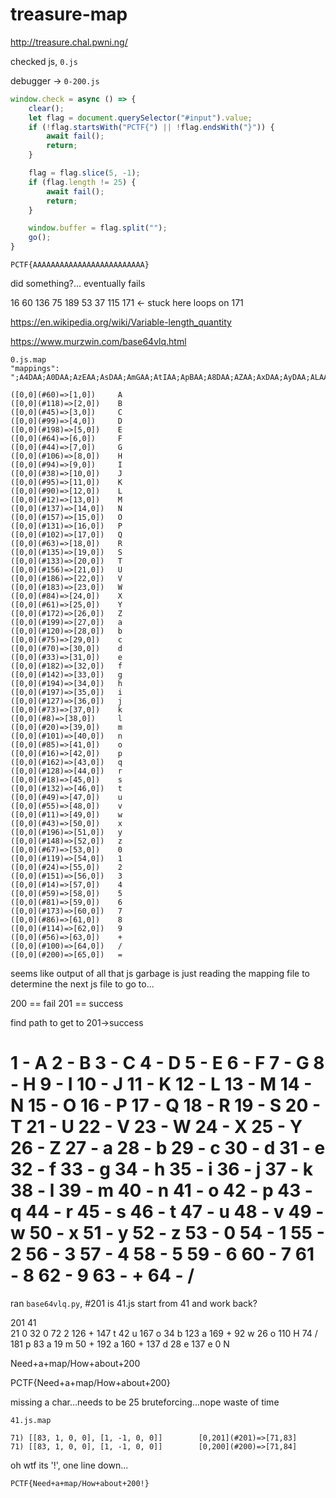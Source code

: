# treasure-map

http://treasure.chal.pwni.ng/

checked js, `0.js`

debugger -> `0-200.js`

```js
window.check = async () => {
    clear();
    let flag = document.querySelector("#input").value;
    if (!flag.startsWith("PCTF{") || !flag.endsWith("}")) {
        await fail();
        return;
    }

    flag = flag.slice(5, -1);
    if (flag.length != 25) {
        await fail();
        return;
    }

    window.buffer = flag.split("");
    go();
}
```

`PCTF{AAAAAAAAAAAAAAAAAAAAAAAAA}`

did something?... eventually fails

16
60
136
75
189
53
37
115
171 <- stuck here loops on 171


https://en.wikipedia.org/wiki/Variable-length_quantity

https://www.murzwin.com/base64vlq.html

```
0.js.map
"mappings": ";A4DAA;A0DAA;AzEAA;AsDAA;AmGAA;AtIAA;ApBAA;A8DAA;AZAA;AxDAA;AyDAA;ALAA;A9EAA;A6HAA;AoBAA;A1BAA;A7BAA;AvCAA;AwEAA;AFAA;AuBAA;A8BAA;AHAA;AnGAA;AvBAA;A+GAA;A2BAA;A/EAA;A7CAA;ALAA;ArCAA;AqJAA;AxCAA;AoDAA;AGAA;AtEAA;AtDAA;AjEAA;AYAA;AiFAA;AhBAA;ArEAA;AkJAA;AlCAA;A9GAA;AkHAA;AnFAA;AMAA;A5CAA;AgCAA;AyJAA;AhDAA;AjFAA;AoDAA;A/FAA;A+HAA;AzIAA;A6CAA;AsBAA;A4FAA;AvFAA;A4BAA;A1DAA;A4CAA;AoGAA"

([0,0](#60)=>[1,0])     A
([0,0](#118)=>[2,0])    B
([0,0](#45)=>[3,0])     C
([0,0](#99)=>[4,0])     D
([0,0](#198)=>[5,0])    E
([0,0](#64)=>[6,0])     F
([0,0](#44)=>[7,0])     G
([0,0](#106)=>[8,0])    H
([0,0](#94)=>[9,0])     I
([0,0](#38)=>[10,0])    J
([0,0](#95)=>[11,0])    K
([0,0](#90)=>[12,0])    L
([0,0](#12)=>[13,0])    M
([0,0](#137)=>[14,0])   N
([0,0](#157)=>[15,0])   O
([0,0](#131)=>[16,0])   P
([0,0](#102)=>[17,0])   Q
([0,0](#63)=>[18,0])    R
([0,0](#135)=>[19,0])   S 
([0,0](#133)=>[20,0])   T
([0,0](#156)=>[21,0])   U
([0,0](#186)=>[22,0])   V
([0,0](#183)=>[23,0])   W
([0,0](#84)=>[24,0])    X
([0,0](#61)=>[25,0])    Y
([0,0](#172)=>[26,0])   Z
([0,0](#199)=>[27,0])   a
([0,0](#120)=>[28,0])   b
([0,0](#75)=>[29,0])    c
([0,0](#70)=>[30,0])    d
([0,0](#33)=>[31,0])    e
([0,0](#182)=>[32,0])   f
([0,0](#142)=>[33,0])   g
([0,0](#194)=>[34,0])   h
([0,0](#197)=>[35,0])   i
([0,0](#127)=>[36,0])   j
([0,0](#73)=>[37,0])    k
([0,0](#8)=>[38,0])     l
([0,0](#20)=>[39,0])    m
([0,0](#101)=>[40,0])   n
([0,0](#85)=>[41,0])    o
([0,0](#16)=>[42,0])    p
([0,0](#162)=>[43,0])   q
([0,0](#128)=>[44,0])   r
([0,0](#18)=>[45,0])    s
([0,0](#132)=>[46,0])   t
([0,0](#49)=>[47,0])    u
([0,0](#55)=>[48,0])    v
([0,0](#11)=>[49,0])    w
([0,0](#43)=>[50,0])    x
([0,0](#196)=>[51,0])   y
([0,0](#148)=>[52,0])   z
([0,0](#67)=>[53,0])    0
([0,0](#119)=>[54,0])   1
([0,0](#24)=>[55,0])    2
([0,0](#151)=>[56,0])   3
([0,0](#14)=>[57,0])    4
([0,0](#59)=>[58,0])    5
([0,0](#81)=>[59,0])    6
([0,0](#173)=>[60,0])   7
([0,0](#86)=>[61,0])    8
([0,0](#114)=>[62,0])   9
([0,0](#56)=>[63,0])    +
([0,0](#100)=>[64,0])   /
([0,0](#200)=>[65,0])   =
```

seems like output of all that js garbage is just reading the mapping file to determine the next js file to go to...

200 == fail
201 == success

find path to get to 201->success

1  - A
2  - B
3  - C
4  - D
5  - E
6  - F
7  - G
8  - H
9  - I
10 - J
11 - K
12 - L
13 - M
14 - N
15 - O
16 - P
17 - Q
18 - R
19 - S
20 - T
21 - U
22 - V
23 - W
24 - X
25 - Y
26 - Z
27 - a
28 - b
29 - c
30 - d
31 - e
32 - f
33 - g
34 - h
35 - i
36 - j
37 - k
38 - l
39 - m
40 - n
41 - o
42 - p
43 - q
44 - r
45 - s
46 - t
47 - u
48 - v
49 - w
50 - x
51 - y
52 - z
53 - 0
54 - 1
55 - 2
56 - 3
57 - 4
58 - 5
59 - 6
60 - 7
61 - 8
62 - 9
63 - +
64 - /
=

ran `base64vlq.py`, #201 is 41.js
start from 41 and work back?

201
41     
21     0
32     0
72     2
126    +
147    t
42     u
167    o
34     b
123    a
169    +
92     w
26     o
110    H
74     /
181    p
83     a
19     m
50     +
192    a
160    +
137    d
28     e
137    e
0      N

Need+a+map/How+about+200

PCTF{Need+a+map/How+about+200}

missing a char...needs to be 25
bruteforcing...nope waste of time

```
41.js.map

71) [[83, 1, 0, 0], [1, -1, 0, 0]]        [0,201](#201)=>[71,83]
71) [[83, 1, 0, 0], [1, -1, 0, 0]]        [0,200](#200)=>[71,84]
```

oh wtf its '!', one line down...

`PCTF{Need+a+map/How+about+200!}`

